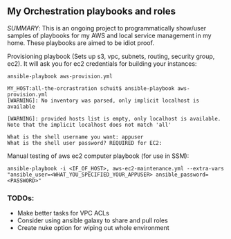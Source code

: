 ## My Orchestration playbooks and roles

_SUMMARY_: This is an ongoing project to programmatically show/user samples of playbooks for my AWS and local service management in my home.  These playbooks are aimed to be idiot proof.  

Provisioning playbook (Sets up s3, vpc, subnets, routing, security group, ec2).  It will ask you for ec2 credentials for building your instances:  
```
ansible-playbook aws-provision.yml

MY_HOST:all-the-orcrastration schuit$ ansible-playbook aws-provision.yml
[WARNING]: No inventory was parsed, only implicit localhost is available

[WARNING]: provided hosts list is empty, only localhost is available. Note that the implicit localhost does not match 'all'

What is the shell username you want: appuser
What is the shell user password? REQUIRED for EC2:
```

Manual testing of aws ec2 computer playbook (for use in SSM):  
```
ansible-playbook -i <IF_OF_HOST>, aws-ec2-maintenance.yml --extra-vars "ansible_user=<WHAT_YOU_SPECIFIED_YOUR_APPUSER> ansible_password=<PASSWORD>"
```

### TODOs:  
- Make better tasks for VPC ACLs
- Consider using ansible galaxy to share and pull roles
- Create nuke option for wiping out whole environment 
